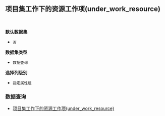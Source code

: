 ## 项目集工作下的资源工作项(under_work_resource) <!-- {docsify-ignore-all} -->



<br>
<p class="panel-title"><b>默认数据集</b></p>

* `否`

<p class="panel-title"><b>数据集类型</b></p>

* `数据查询`

<p class="panel-title"><b>选择列级别</b></p>

* `指定属性组`




### 数据查询
  * [项目集工作下的资源工作项(under_work_resource)](module/ProjMgmt/work_item/query/under_work_resource)

